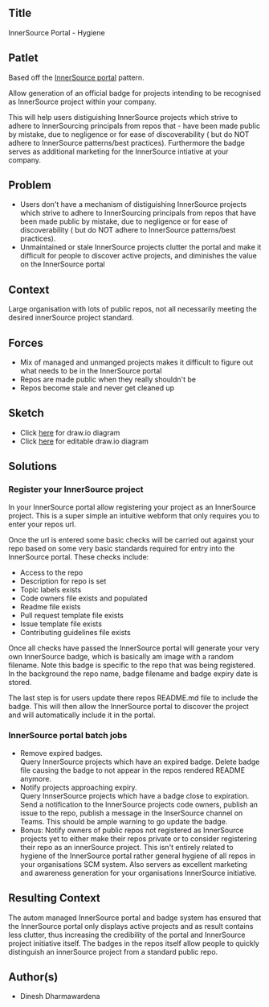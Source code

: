## Title

InnerSource Portal - Hygiene

## Patlet

Based off the [InnerSource portal](https://github.com/InnerSourceCommons/InnerSourcePatterns/blob/master/innersource-portal.md) pattern.

Allow generation of an official badge for projects intending to be recognised as InnerSource project within your company.

This will help users distiguishing InnerSource projects which strive to adhere to InnerSourcing principals from repos that - have been made public by mistake, due to negligence or for ease of discoverability ( but do NOT adhere to InnerSource patterns/best practices). Furthermore the badge serves as additional marketing for the InnerSource intiative at your company.

## Problem

- Users don't have a mechanism of distiguishing InnerSource projects which strive to adhere to InnerSourcing principals from repos that have been made public by mistake, due to negligence or for ease of discoverability ( but do NOT adhere to InnerSource patterns/best practices).
- Unmaintained or stale InnerSource projects clutter the portal and make it difficult for people to discover active projects, and diminishes the value on the InnerSource portal

## Context

Large organisation with lots of public repos, not all necessarily meeting the desired innerSource project standard.

## Forces

- Mix of managed and unmanged projects makes it difficult to figure out what needs to be in the InnerSource portal
- Repos are made public when they really shouldn't be
- Repos become stale and never get cleaned up

## Sketch


- Click [here](https://www.draw.io/?lightbox=1&highlight=0000ff&edit=_blank&layers=1&nav=1&title=Untitled%20Diagram.drawio#R7V1Zl5s4Fv41fiwfdsxjLanunpN0MqnMdOcpB4NsqwOIZqmlf%2F1oQRgt2Dg2xjUp55yUEULgu%2Bne716JmX2bPv9ShPnmA4pBMrOM%2BHlm380sy%2FR8G%2F8hLS%2BsxTIck7WsCxg3vbYND%2FAf0DQaTWsNY1AKHSuEkgrmYmOEsgxEldAWFgV6ErutUCLeNQ%2FXQGl4iMJEbf0DxtWGtS5cY9v%2BK4DrDb%2BzaTRn0pB3bhrKTRijp06T%2FW5m3xYIVexb%2BnwLEkI9Thd23X3P2fbBCpBVQy64WWYf%2FduH%2BvG%2F%2Fv3HX%2B9v%2Fp18ubsyLZ%2BN8xgmdfOTZ5aX4BFvVggPjJ%2B7emmI4f1dI37iqqSsusYdTC9%2F3p7E39bk701YRRt89l9oWfIR8cOxQVmXhi7t%2BFaB6iwG5HlNfPppAyvwkIcROfuE5Qu3bao0aU7HYblp%2B5Jh78MUJkTOfgXJI6hgFDYnGqny8WFZFeg7uEUJKugt7cU1%2BYfPPIKCXJJcJ3Cd4XMVyttHJOfAcy%2FdzZabWA8ASkFVvOAu%2FAKHyzLXAbNRiqetQFlcbDYdYfIWDXPCRojX7eBbPuMvDasPYLunMP03rD7FA6oLTG3L%2BISKKkwU%2FnSoz8n1PlyC5BMqYQURIdsSVRVKcYewoWOEyQQwsW8S0vMmjL6vKZs7PFjRTy8PGM%2B49lk6LhrGwrg3CLthkuhGbpXP6EqOwc7k5Oelz2tiwuYQlf4cYnNSzp9gRi86hRTIQuDoZMBVZcDklubkMmArMvAZ5ISRiD53FqZAEQCRFaaokAfReA6%2FgOfqtyyvKx1DHfpp9FdgNPng9mWN5SwjY5ATgp4vdsiBzqZwSU3AqjoRs11LYLZpOHNX4bdpaXTedEdit6Ow%2B6FeprDaY4QH8VdH1Q5DTI1mevSjsxOqLNyRf6ostEw9BccCiWO2qfCLey4Cu8ay0KapUc81LAmNsHKCJ%2Fx%2F0dFXiYkVVYwu9wqAZ%2BxwSTsQfuQIZhV9avdm5hLyhnWFyoZjOsb0WGfMdpitv5ADImWnYYdjcYVpGOKr%2FDAdjf5YY5lLU2cvW4YQVuzQJEJwPKVu0BpleM5ElFiEyH%2BBqnpp1ITQX%2BQZGxHEiosq0RHflc3cO2b8Rr6rsFiDap9roDKmAElYwUfxQXREbi79RMSr4wRZztxzfMNdLCzbtQJrIbpEwWLOTjim6XuO54g3YD%2BvGVNiZPuQR%2FBW9YduNyD6XpKIIYQJ5qHMW8KUh%2BZwy9l329abo7kPnmH1J7kcqwI7%2BtoMRr7fPXcPXvhBhinBLnIWC97wtXt2eyE9Eq78BAqIiUnUnTaeUABN55wCeF0U4UunQ2PteuVzYZiCQF6ZUjAl9betnf3xF%2FYEJxVTbtt0YpqHZTmJkG4Fzj1E3KaQLOZzn9y2eZbo2puBPch6KQP5thQoWtJA7BeOZwZVHxEbhBUq0hn5iSyGXxY8fO%2B6H%2FK5qJFLeUbcoHRZl%2FuD%2BxP4EL4teRBaH9zW%2BBCL0XwIVyGwqrNZfE1wK%2BJ5JVipYdSncIK6bbVvfIXzBuobkyeVQR36uxry87ZjXQ5RmexA4upQrfSkcRxpnJGVkotIR2b%2BKLDuqDp31fqhRl0k%2BvPLkAgA9mqwU8Mi%2FF29wHMONcHFGX0f%2Fr0j4wN8n8k0w3EHqkaf7TpS5hcy1OgMm4pOJaz2QmPgDkSTLRFNxg54JF6whXcV0PkOlnlCHb8IxUSCywzmOSA3rpB2EoNZlNS0K8y2%2BvP53fXdh3fzNB6KXJ9BJQSI%2BxbzEdLI83fwJKItXkd9roy5YbiiDrnWbi3CByOGAfbgONTaObuTH8YxmiOVxl%2BISuMa5iClOTTItd3FPOh8FoPmkUMjGceQ7tpQSRuZbK%2Fmw6PVqgSj2AZPtQ3%2FrgHlKZ1nSJDNZ57XMeEMSTqZ1mn1p02C7tWfY4OdozxdX%2FVaOLMpi0nImoGwgNn6Av0MfxQ%2F46LFxTemFJdARTamlAYRcTOPNgL%2BVEwdB8z1HRH8cv1hIdGhU5lpBOLM7FnnQNnUzIuQHJc9SJ4rl9vvwipchqUmidpkQ6OXBGJ5LfajIUsm2O%2BXbUObRv9YV3gUMDsZbGIaTk%2Fg3IVNdOUKwVjWQVOjEqxWthfE3nJpWfOcTCI9RI5RVKf0px9M5JMQUw7IXC0KpctkeWOlFq3g9ZJTglotXy2jOC8xbXXmejXElOHmxWJqYqpe41td0sh1SUYgZdptHv5OWJqk5tq%2FYhHALaI46KPF1177YPsiPzSlKKYONx%2Bt9MHW1oiGKSEBdXpgum4bsmVJSVNEsy5ox%2F0jTLJspoMBCdeuGroTHLAlPfnlxDpelcw8kpMZKlJsBxg%2BKOKHpBiV3k6CBjdVRUqGrwkprHtI5Ig52vPnl3%2FmEbYN5ESL9rHn5GjfxM%2FenVEu9Rm7DvB%2BlHffKNKvY9Nop7Mga2FSCfeCOiPRd3FHg3gXx%2BrvvlXCnb31KLFqmXaCunvK6rwT2Rsea7cwpcbeLM6ZJnV8hXKvOPg%2FNaTDUzr7yx160q%2FngXQcdQ7%2FBWC9DKv%2BmVvk4R6f%2BEDaH1dLIMXEbYnHvnJebzQd8d50ZJ%2FoD9ER90gd6cnD2phCvJjRN9xAtLByKcLIJQTOYkpZufSMymBZsSeFyB21OOuhQsX%2FgTG1AnPo6ojxzGkwqTk9QEU6BZdBEMzEDBRdMnNwle8kWje0UoZhQpNpnVqxx7UO3yCMwyp8vYpnT%2B7F8FUJHfL%2Bp2wWVLC1FSxBTGNaEfvJC%2FQXWfArUx%2BxhMhtux6YS3gHfsP%2F7slT3qyLMIZgey5DJJWi4njtBX04ngDd7cUg9WiSAjpJYtKVBnrc%2FGhyy7DM2a9dwWfyHAp8GD6VzrwATC9%2Fi8jzEFiMfRN71WWDCxwPMUtwfaBGlt5ZxU1d53EHElDxisjLmQOsgZNAWxF8uSUI3tB4dVr%2FylOzYq1skHLsixGNH5MM%2BzVLxtHVssdJhopktJIhVa6pKx467NR5AqKMnNMZMB1X8gYMTZ5f5w2Mhvt5aoij0FOe15Z5ms0r7M4W30osRwRezTvuLb4rzEvQ8Xi7CpZIE3TBfuSQlKC0aFzrdQzi0kHFe%2BIwHUbplrHwtiOxjHbVSruYXRxhvIpR01T5f6Egl65q%2BoSVYTvt0n47OxThMI1jg60fqvPyTREfc85Q5WXyjPblg2Jj1pueuDKRFwIOkLRpy5PVqp0HkJFpPEMVXGEykRmBFCmrdX0rVMwOqWJ%2BPR6A6wRDgbjRfAC%2Bz8ObD9BXkf1z%2BQC%2B6nz3aCpd4JUhghSJBQB5vUxgNGsXd6EnUvvxivXU96b21P03T12Qz59dS9t68NfpqV%2BAh7XT%2BO33u4Z6%2BMGkNSH%2B276D09f3uo7q4525vtfvXya%2BMQXW95QP%2BrodR%2F9kH9Vj31sbSUd%2Fan56p%2F5RucV7VACyGQqeqWryN6Ysx0NCuoY2JdYVk4TsRlvi2QVUtGg5jGEOSxg1YUICm14lBQ5j4pMAWJcpIocVSHM6JswiGMO4pha%2BJv9hSWapR7qgnd6bJiLDdRaS2yTw7zqc7ykQxc2Exj3r2NUKRVHmmwRZV9x5zozVQuMGdyZXRlt9iVCEZXuVUAXZwDgG2Q85Wv6JVIU7MXy1mTlwpc5ohdeLvfaSJUFVZ%2Fa118Ar%2B%2F%2B5%2FsDNe8ZjRv9OyW9G681oXYrR0szuWqMlBwen05O3yf1NTy5fT7ypJ%2FdgANK5bzO4oQQ8NBYfELAOTgkM3S2O7YejMvA8u8VJpXGBKY0wdA8gaceChSeNc%2FDWCKeHajjnLj7xNUECKxgMpPh6aT3TfilD8FcZrIjpZwhYsZ0aulv9ixvDh8sSJXUFrovooRM0tEfWee276Uka7PsqSG7xIi%2FBgHhjMUmtHf6KanL38JFM7WRaF3ITc9W7Ibsx3mJ%2FA8a0KjYNvzM%2Fg7okeQEf2XIq4lPot4PsVtHCZqOvg%2BppBdCqectOJ4zsTkaiWPku%2BdfnZMjw1zrKrXlel5tv3bzOtxIUj5Bo7E1OUwY7kwF92GCKvQ9qxaRUgBzQtv0aB%2Bc97UZdnr7XUPxQuucgZLYRZ0OTmeXbJQipBOsk06EYfLcbpI%2BfSQjUKPuTLn%2BnyOlb3fcF1X0Hwf6M5VkrvwM1KG0WGizJO8KYfdQaRBVbe5O0C5I0ee%2FOQGcozypqTRGdIGtfihpPwzGdzNMUVhUtQLhnC6LJiIQib5J2yZJmmbZYpei51vSiNukq8AuP5Zoaw7PUvR7Jxv7Uwm5Ys7Nttq1DTUkMgPkdxlFYEu%2FuEZKgI0IJRRupi02ONyE2MD07xmuqrWZNsVXVWrWoY9UMsukhacROIjF4H%2B%2Feffzj93efH2Z8kVUfhKuAmnvxywFJrYEu%2F4AqAUlSeyW619iI0dOshRb3xgaNnvfaJmNOAmDBOp1ma2x8ZykPZ3m84QxVRZZa%2FHfsdvJMtD6HsKR7vpdlLe39fjH7veut7IQLA6czz5335U5innVi%2BJOjbdJbUVxPt4eDrfOGRsPbTENFRbX7BRqshL%2BBE2hWEVuCmVrLrwHkOmAcJhZ4Yt2bofZia%2FJodBoFWVnTXB%2FF5%2FAkUcGsBm1Jc5jn%2BLG4kao2QB1eXzX3htydB7nrXcvyk0F3pub9YT%2B9nZS33OBLGqezkpqXkA22khtq4ZYAMH8pRY%2FU0w%2F1K6X6LeGbsZrMWPW9lO2nM1a6MiXZWDXSA9OQOLw3mjp0Efbai5YNCDPpza45BqYFxJrnuRP3tI3izKAV5Cv6WoFmT1u2RdE9rSzHf2t4BcoSZEQb7wkT7795Lm40rQXdZHXCEh3TkHckMLXrEX1VGsd7DbfmbRCnCUF%2FYXVelDvY8YwwV0JKDWZ2VWuas1dxMoeTv1%2Fz4qLVE%2BxVcoGhKkdqfviVl%2BMuoFfSbbtfXux6ix3dR1pvr3l58WkU6eH2Az73%2BQDwpn3%2FAlY%2BspsbM%2B57Nmqb0CzKPuTA97H8wOpPfFggQt0t64nb9AHFgPT4Hw%3D%3D) for draw.io diagram
- Click [here](https://www.draw.io/?title=Untitled%20Diagram.drawio#R7V1Zl5s4Fv41fiwfdsxjLanunpN0MqnMdOcpB4NsqwOIZqmlf%2F1oQRgt2Dg2xjUp55yUEULgu%2Bne716JmX2bPv9ShPnmA4pBMrOM%2BHlm380sy%2FR8G%2F8hLS%2BsxTIck7WsCxg3vbYND%2FAf0DQaTWsNY1AKHSuEkgrmYmOEsgxEldAWFgV6ErutUCLeNQ%2FXQGl4iMJEbf0DxtWGtS5cY9v%2BK4DrDb%2BzaTRn0pB3bhrKTRijp06T%2FW5m3xYIVexb%2BnwLEkI9Thd23X3P2fbBCpBVQy64WWYf%2FduH%2BvG%2F%2Fv3HX%2B9v%2Fp18ubsyLZ%2BN8xgmdfOTZ5aX4BFvVggPjJ%2B7emmI4f1dI37iqqSsusYdTC9%2F3p7E39bk701YRRt89l9oWfIR8cOxQVmXhi7t%2BFaB6iwG5HlNfPppAyvwkIcROfuE5Qu3bao0aU7HYblp%2B5Jh78MUJkTOfgXJI6hgFDYnGqny8WFZFeg7uEUJKugt7cU1%2BYfPPIKCXJJcJ3Cd4XMVyttHJOfAcy%2FdzZabWA8ASkFVvOAu%2FAKHyzLXAbNRiqetQFlcbDYdYfIWDXPCRojX7eBbPuMvDasPYLunMP03rD7FA6oLTG3L%2BISKKkwU%2FnSoz8n1PlyC5BMqYQURIdsSVRVKcYewoWOEyQQwsW8S0vMmjL6vKZs7PFjRTy8PGM%2B49lk6LhrGwrg3CLthkuhGbpXP6EqOwc7k5Oelz2tiwuYQlf4cYnNSzp9gRi86hRTIQuDoZMBVZcDklubkMmArMvAZ5ISRiD53FqZAEQCRFaaokAfReA6%2FgOfqtyyvKx1DHfpp9FdgNPng9mWN5SwjY5ATgp4vdsiBzqZwSU3AqjoRs11LYLZpOHNX4bdpaXTedEdit6Ow%2B6FeprDaY4QH8VdH1Q5DTI1mevSjsxOqLNyRf6ostEw9BccCiWO2qfCLey4Cu8ay0KapUc81LAmNsHKCJ%2Fx%2F0dFXiYkVVYwu9wqAZ%2BxwSTsQfuQIZhV9avdm5hLyhnWFyoZjOsb0WGfMdpitv5ADImWnYYdjcYVpGOKr%2FDAdjf5YY5lLU2cvW4YQVuzQJEJwPKVu0BpleM5ElFiEyH%2BBqnpp1ITQX%2BQZGxHEiosq0RHflc3cO2b8Rr6rsFiDap9roDKmAElYwUfxQXREbi79RMSr4wRZztxzfMNdLCzbtQJrIbpEwWLOTjim6XuO54g3YD%2BvGVNiZPuQR%2FBW9YduNyD6XpKIIYQJ5qHMW8KUh%2BZwy9l329abo7kPnmH1J7kcqwI7%2BtoMRr7fPXcPXvhBhinBLnIWC97wtXt2eyE9Eq78BAqIiUnUnTaeUABN55wCeF0U4UunQ2PteuVzYZiCQF6ZUjAl9betnf3xF%2FYEJxVTbtt0YpqHZTmJkG4Fzj1E3KaQLOZzn9y2eZbo2puBPch6KQP5thQoWtJA7BeOZwZVHxEbhBUq0hn5iSyGXxY8fO%2B6H%2FK5qJFLeUbcoHRZl%2FuD%2BxP4EL4teRBaH9zW%2BBCL0XwIVyGwqrNZfE1wK%2BJ5JVipYdSncIK6bbVvfIXzBuobkyeVQR36uxry87ZjXQ5RmexA4upQrfSkcRxpnJGVkotIR2b%2BKLDuqDp31fqhRl0k%2BvPLkAgA9mqwU8Mi%2FF29wHMONcHFGX0f%2Fr0j4wN8n8k0w3EHqkaf7TpS5hcy1OgMm4pOJaz2QmPgDkSTLRFNxg54JF6whXcV0PkOlnlCHb8IxUSCywzmOSA3rpB2EoNZlNS0K8y2%2BvP53fXdh3fzNB6KXJ9BJQSI%2BxbzEdLI83fwJKItXkd9roy5YbiiDrnWbi3CByOGAfbgONTaObuTH8YxmiOVxl%2BISuMa5iClOTTItd3FPOh8FoPmkUMjGceQ7tpQSRuZbK%2Fmw6PVqgSj2AZPtQ3%2FrgHlKZ1nSJDNZ57XMeEMSTqZ1mn1p02C7tWfY4OdozxdX%2FVaOLMpi0nImoGwgNn6Av0MfxQ%2F46LFxTemFJdARTamlAYRcTOPNgL%2BVEwdB8z1HRH8cv1hIdGhU5lpBOLM7FnnQNnUzIuQHJc9SJ4rl9vvwipchqUmidpkQ6OXBGJ5LfajIUsm2O%2BXbUObRv9YV3gUMDsZbGIaTk%2Fg3IVNdOUKwVjWQVOjEqxWthfE3nJpWfOcTCI9RI5RVKf0px9M5JMQUw7IXC0KpctkeWOlFq3g9ZJTglotXy2jOC8xbXXmejXElOHmxWJqYqpe41td0sh1SUYgZdptHv5OWJqk5tq%2FYhHALaI46KPF1177YPsiPzSlKKYONx%2Bt9MHW1oiGKSEBdXpgum4bsmVJSVNEsy5ox%2F0jTLJspoMBCdeuGroTHLAlPfnlxDpelcw8kpMZKlJsBxg%2BKOKHpBiV3k6CBjdVRUqGrwkprHtI5Ig52vPnl3%2FmEbYN5ESL9rHn5GjfxM%2FenVEu9Rm7DvB%2BlHffKNKvY9Nop7Mga2FSCfeCOiPRd3FHg3gXx%2BrvvlXCnb31KLFqmXaCunvK6rwT2Rsea7cwpcbeLM6ZJnV8hXKvOPg%2FNaTDUzr7yx160q%2FngXQcdQ7%2FBWC9DKv%2BmVvk4R6f%2BEDaH1dLIMXEbYnHvnJebzQd8d50ZJ%2FoD9ER90gd6cnD2phCvJjRN9xAtLByKcLIJQTOYkpZufSMymBZsSeFyB21OOuhQsX%2FgTG1AnPo6ojxzGkwqTk9QEU6BZdBEMzEDBRdMnNwle8kWje0UoZhQpNpnVqxx7UO3yCMwyp8vYpnT%2B7F8FUJHfL%2Bp2wWVLC1FSxBTGNaEfvJC%2FQXWfArUx%2BxhMhtux6YS3gHfsP%2F7slT3qyLMIZgey5DJJWi4njtBX04ngDd7cUg9WiSAjpJYtKVBnrc%2FGhyy7DM2a9dwWfyHAp8GD6VzrwATC9%2Fi8jzEFiMfRN71WWDCxwPMUtwfaBGlt5ZxU1d53EHElDxisjLmQOsgZNAWxF8uSUI3tB4dVr%2FylOzYq1skHLsixGNH5MM%2BzVLxtHVssdJhopktJIhVa6pKx467NR5AqKMnNMZMB1X8gYMTZ5f5w2Mhvt5aoij0FOe15Z5ms0r7M4W30osRwRezTvuLb4rzEvQ8Xi7CpZIE3TBfuSQlKC0aFzrdQzi0kHFe%2BIwHUbplrHwtiOxjHbVSruYXRxhvIpR01T5f6Egl65q%2BoSVYTvt0n47OxThMI1jg60fqvPyTREfc85Q5WXyjPblg2Jj1pueuDKRFwIOkLRpy5PVqp0HkJFpPEMVXGEykRmBFCmrdX0rVMwOqWJ%2BPR6A6wRDgbjRfAC%2Bz8ObD9BXkf1z%2BQC%2B6nz3aCpd4JUhghSJBQB5vUxgNGsXd6EnUvvxivXU96b21P03T12Qz59dS9t68NfpqV%2BAh7XT%2BO33u4Z6%2BMGkNSH%2B276D09f3uo7q4525vtfvXya%2BMQXW95QP%2BrodR%2F9kH9Vj31sbSUd%2Fan56p%2F5RucV7VACyGQqeqWryN6Ysx0NCuoY2JdYVk4TsRlvi2QVUtGg5jGEOSxg1YUICm14lBQ5j4pMAWJcpIocVSHM6JswiGMO4pha%2BJv9hSWapR7qgnd6bJiLDdRaS2yTw7zqc7ykQxc2Exj3r2NUKRVHmmwRZV9x5zozVQuMGdyZXRlt9iVCEZXuVUAXZwDgG2Q85Wv6JVIU7MXy1mTlwpc5ohdeLvfaSJUFVZ%2Fa118Ar%2B%2F%2B5%2FsDNe8ZjRv9OyW9G681oXYrR0szuWqMlBwen05O3yf1NTy5fT7ypJ%2FdgANK5bzO4oQQ8NBYfELAOTgkM3S2O7YejMvA8u8VJpXGBKY0wdA8gaceChSeNc%2FDWCKeHajjnLj7xNUECKxgMpPh6aT3TfilD8FcZrIjpZwhYsZ0aulv9ixvDh8sSJXUFrovooRM0tEfWee276Uka7PsqSG7xIi%2FBgHhjMUmtHf6KanL38JFM7WRaF3ITc9W7Ibsx3mJ%2FA8a0KjYNvzM%2Fg7okeQEf2XIq4lPot4PsVtHCZqOvg%2BppBdCqectOJ4zsTkaiWPku%2BdfnZMjw1zrKrXlel5tv3bzOtxIUj5Bo7E1OUwY7kwF92GCKvQ9qxaRUgBzQtv0aB%2Bc97UZdnr7XUPxQuucgZLYRZ0OTmeXbJQipBOsk06EYfLcbpI%2BfSQjUKPuTLn%2BnyOlb3fcF1X0Hwf6M5VkrvwM1KG0WGizJO8KYfdQaRBVbe5O0C5I0ee%2FOQGcozypqTRGdIGtfihpPwzGdzNMUVhUtQLhnC6LJiIQib5J2yZJmmbZYpei51vSiNukq8AuP5Zoaw7PUvR7Jxv7Uwm5Ys7Nttq1DTUkMgPkdxlFYEu%2FuEZKgI0IJRRupi02ONyE2MD07xmuqrWZNsVXVWrWoY9UMsukhacROIjF4H%2B%2Feffzj93efH2Z8kVUfhKuAmnvxywFJrYEu%2F4AqAUlSeyW619iI0dOshRb3xgaNnvfaJmNOAmDBOp1ma2x8ZykPZ3m84QxVRZZa%2FHfsdvJMtD6HsKR7vpdlLe39fjH7veut7IQLA6czz5335U5innVi%2BJOjbdJbUVxPt4eDrfOGRsPbTENFRbX7BRqshL%2BBE2hWEVuCmVrLrwHkOmAcJhZ4Yt2bofZia%2FJodBoFWVnTXB%2FF5%2FAkUcGsBm1Jc5jn%2BLG4kao2QB1eXzX3htydB7nrXcvyk0F3pub9YT%2B9nZS33OBLGqezkpqXkA22khtq4ZYAMH8pRY%2FU0w%2F1K6X6LeGbsZrMWPW9lO2nM1a6MiXZWDXSA9OQOLw3mjp0Efbai5YNCDPpza45BqYFxJrnuRP3tI3izKAV5Cv6WoFmT1u2RdE9rSzHf2t4BcoSZEQb7wkT7795Lm40rQXdZHXCEh3TkHckMLXrEX1VGsd7DbfmbRCnCUF%2FYXVelDvY8YwwV0JKDWZ2VWuas1dxMoeTv1%2Fz4qLVE%2BxVcoGhKkdqfviVl%2BMuoFfSbbtfXux6ix3dR1pvr3l58WkU6eH2Az73%2BQDwpn3%2FAlY%2BspsbM%2B57Nmqb0CzKPuTA97H8wOpPfFggQt0t64nb9AHFgPT4Hw%3D%3D) for editable draw.io diagram


## Solutions

### Register your InnerSource project

In your InnerSource portal allow registering your project as an InnerSource project. This is a super simple an intuitive webform that only requires you to enter your repos url.

Once the url is entered some basic checks will be carried out against your repo based on some very basic standards required for entry into the InnerSource portal. These checks include:

- Access to the repo
- Description for repo is set
- Topic labels exists
- Code owners file exists and populated
- Readme file exists
- Pull request template file exists
- Issue template file exists
- Contributing guidelines file exists

Once all checks have passed the InnerSource portal will generate your very own InnerSource badge, which is basically am image with a random filename. Note this badge is specific to the repo that was being registered. In the background the repo name, badge filename and badge expiry date is stored.

The last step is for users update there repos README.md file to include the badge. This will then allow the InnerSource portal to discover the project and will automatically include it in the portal.

### InnerSource portal batch jobs

- Remove expired badges.  
Query InnerSource projects which have an expired badge. Delete badge file causing the badge to not appear in the repos rendered README anymore.
- Notify projects approaching expiry.  
Query InnserSource projects which have a badge close to expiration. Send a notification to the InnerSource projects code owners, publish an issue to the repo, publish a message in the InserSource channel on Teams. This should be ample warning to go update the badge.
- Bonus: Notify owners of public repos not registered as InnerSource projects yet to either make their repos private or to consider registering their repo as an innerSource project. This isn't entirely related to hygiene of the InnerSource portal rather general hygiene of all repos in your organisations SCM system. Also servers as excellent marketing and awareness generation for your organisations InnerSource initiative.

## Resulting Context

The autom managed InnerSource portal and badge system has ensured that the InnerSource portal only displays active projects and as result contains less clutter, thus increasing the credibility of the portal and InnerSource project initiative itself. The badges in the repos itself allow people to quickly distinguish an innerSource project from a standard public repo.

## Author(s)

- Dinesh Dharmawardena

